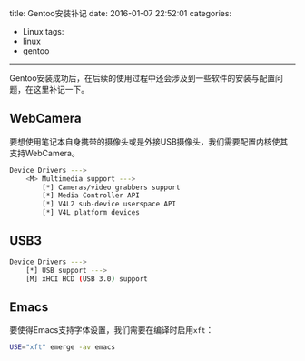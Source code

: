 title: Gentoo安装补记
date: 2016-01-07 22:52:01
categories:
- Linux
tags:
- linux
- gentoo
---

Gentoo安装成功后，在后续的使用过程中还会涉及到一些软件的安装与配置问题，在这里补记一下。

## WebCamera

要想使用笔记本自身携带的摄像头或是外接USB摄像头，我们需要配置内核使其支持WebCamera。

```bash
Device Drivers --->
    <M> Multimedia support --->
        [*] Cameras/video grabbers support
        [*] Media Controller API
        [*] V4L2 sub-device userspace API
        [*] V4L platform devices
```

## USB3

```bash
Device Drivers --->
    [*] USB support --->
    [M] xHCI HCD (USB 3.0) support
```

## Emacs

要使得Emacs支持字体设置，我们需要在编译时启用`xft`：

```bash
USE="xft" emerge -av emacs
```
